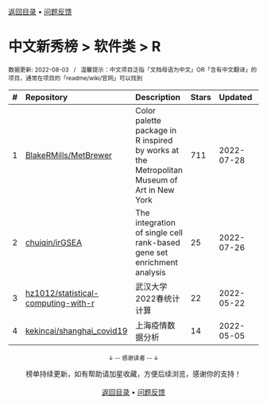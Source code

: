 <a href="https://github.com/GrowingGit/GitHub-Chinese-Top-Charts#github中文排行榜">返回目录</a> • <a href="/content/docs/feedback.md">问题反馈</a>

# 中文新秀榜 > 软件类 > R
<sub>数据更新: 2022-08-03&nbsp;&nbsp;&nbsp;/&nbsp;&nbsp;&nbsp;温馨提示：中文项目泛指「文档母语为中文」OR「含有中文翻译」的项目，通常在项目的「readme/wiki/官网」可以找到</sub>

|#|Repository|Description|Stars|Updated|Created|
|:-|:-|:-|:-|:-|:-|
|1|[BlakeRMills/MetBrewer](https://github.com/BlakeRMills/MetBrewer)|Color palette package in R inspired by works at the Metropolitan Museum of Art in New York|711|2022-07-28|2021-12-11|
|2|[chuiqin/irGSEA](https://github.com/chuiqin/irGSEA)|The integration of single cell rank-based gene set enrichment analysis|25|2022-07-26|2021-09-27|
|3|[hz1012/statistical-computing-with-r](https://github.com/hz1012/statistical-computing-with-r)|武汉大学2022春统计计算|22|2022-05-22|2022-03-06|
|4|[kekincai/shanghai_covid19](https://github.com/kekincai/shanghai_covid19)|上海疫情数据分析|14|2022-05-05|2022-03-22|

<div align="center">
    <p><sub>↓ -- 感谢读者 -- ↓</sub></p>
    榜单持续更新，如有帮助请加星收藏，方便后续浏览，感谢你的支持！
</div>

<br/>

<div align="center"><a href="https://github.com/GrowingGit/GitHub-Chinese-Top-Charts#github中文排行榜">返回目录</a> • <a href="/content/docs/feedback.md">问题反馈</a></div>
